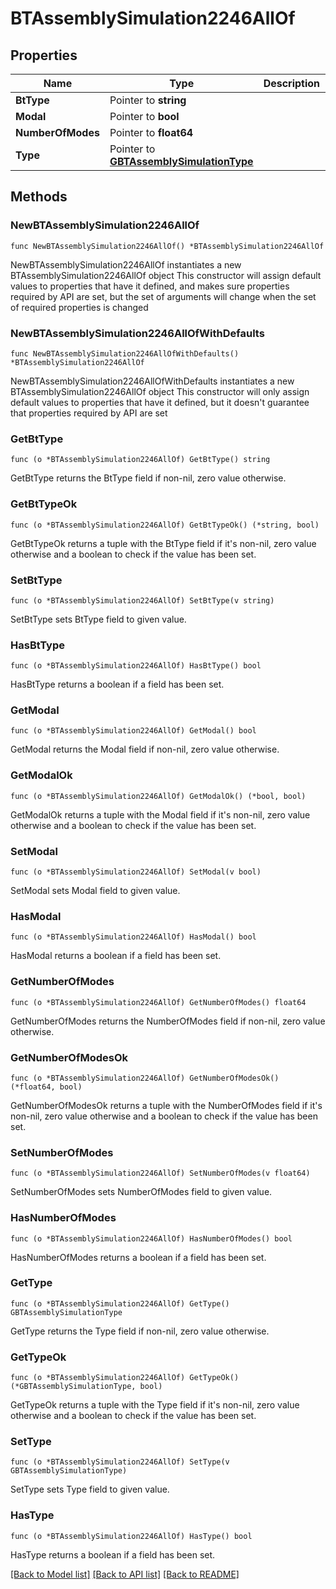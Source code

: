 # BTAssemblySimulation2246AllOf

## Properties

Name | Type | Description | Notes
------------ | ------------- | ------------- | -------------
**BtType** | Pointer to **string** |  | [optional] 
**Modal** | Pointer to **bool** |  | [optional] 
**NumberOfModes** | Pointer to **float64** |  | [optional] 
**Type** | Pointer to [**GBTAssemblySimulationType**](GBTAssemblySimulationType.md) |  | [optional] 

## Methods

### NewBTAssemblySimulation2246AllOf

`func NewBTAssemblySimulation2246AllOf() *BTAssemblySimulation2246AllOf`

NewBTAssemblySimulation2246AllOf instantiates a new BTAssemblySimulation2246AllOf object
This constructor will assign default values to properties that have it defined,
and makes sure properties required by API are set, but the set of arguments
will change when the set of required properties is changed

### NewBTAssemblySimulation2246AllOfWithDefaults

`func NewBTAssemblySimulation2246AllOfWithDefaults() *BTAssemblySimulation2246AllOf`

NewBTAssemblySimulation2246AllOfWithDefaults instantiates a new BTAssemblySimulation2246AllOf object
This constructor will only assign default values to properties that have it defined,
but it doesn't guarantee that properties required by API are set

### GetBtType

`func (o *BTAssemblySimulation2246AllOf) GetBtType() string`

GetBtType returns the BtType field if non-nil, zero value otherwise.

### GetBtTypeOk

`func (o *BTAssemblySimulation2246AllOf) GetBtTypeOk() (*string, bool)`

GetBtTypeOk returns a tuple with the BtType field if it's non-nil, zero value otherwise
and a boolean to check if the value has been set.

### SetBtType

`func (o *BTAssemblySimulation2246AllOf) SetBtType(v string)`

SetBtType sets BtType field to given value.

### HasBtType

`func (o *BTAssemblySimulation2246AllOf) HasBtType() bool`

HasBtType returns a boolean if a field has been set.

### GetModal

`func (o *BTAssemblySimulation2246AllOf) GetModal() bool`

GetModal returns the Modal field if non-nil, zero value otherwise.

### GetModalOk

`func (o *BTAssemblySimulation2246AllOf) GetModalOk() (*bool, bool)`

GetModalOk returns a tuple with the Modal field if it's non-nil, zero value otherwise
and a boolean to check if the value has been set.

### SetModal

`func (o *BTAssemblySimulation2246AllOf) SetModal(v bool)`

SetModal sets Modal field to given value.

### HasModal

`func (o *BTAssemblySimulation2246AllOf) HasModal() bool`

HasModal returns a boolean if a field has been set.

### GetNumberOfModes

`func (o *BTAssemblySimulation2246AllOf) GetNumberOfModes() float64`

GetNumberOfModes returns the NumberOfModes field if non-nil, zero value otherwise.

### GetNumberOfModesOk

`func (o *BTAssemblySimulation2246AllOf) GetNumberOfModesOk() (*float64, bool)`

GetNumberOfModesOk returns a tuple with the NumberOfModes field if it's non-nil, zero value otherwise
and a boolean to check if the value has been set.

### SetNumberOfModes

`func (o *BTAssemblySimulation2246AllOf) SetNumberOfModes(v float64)`

SetNumberOfModes sets NumberOfModes field to given value.

### HasNumberOfModes

`func (o *BTAssemblySimulation2246AllOf) HasNumberOfModes() bool`

HasNumberOfModes returns a boolean if a field has been set.

### GetType

`func (o *BTAssemblySimulation2246AllOf) GetType() GBTAssemblySimulationType`

GetType returns the Type field if non-nil, zero value otherwise.

### GetTypeOk

`func (o *BTAssemblySimulation2246AllOf) GetTypeOk() (*GBTAssemblySimulationType, bool)`

GetTypeOk returns a tuple with the Type field if it's non-nil, zero value otherwise
and a boolean to check if the value has been set.

### SetType

`func (o *BTAssemblySimulation2246AllOf) SetType(v GBTAssemblySimulationType)`

SetType sets Type field to given value.

### HasType

`func (o *BTAssemblySimulation2246AllOf) HasType() bool`

HasType returns a boolean if a field has been set.


[[Back to Model list]](../README.md#documentation-for-models) [[Back to API list]](../README.md#documentation-for-api-endpoints) [[Back to README]](../README.md)


